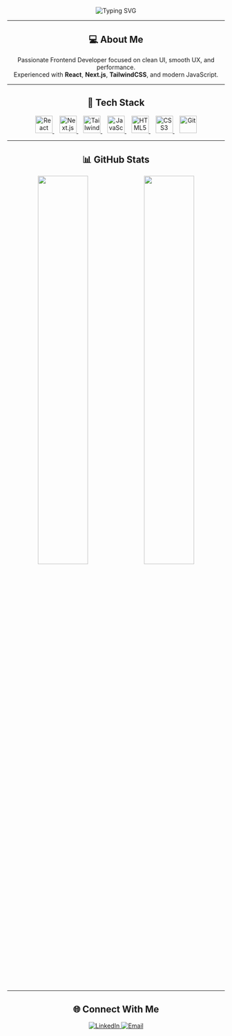 <!-- Typing animation for introduction -->
<p align="center">
  <img src="https://readme-typing-svg.herokuapp.com?font=Fira+Code&weight=500&size=24&pause=1000&color=22D3EE&center=true&vCenter=true&width=435&lines=Hi%2C+I'm+Amir.726+%F0%9F%91%8B;Frontend+Developer+%7C+React+%7C+Next.js;Modern+UI+Lover+%7C+TailwindCSS+%7C+JS" alt="Typing SVG" />
</p>

---

<!-- Short About Me section -->
<h2 align="center">💻 About Me</h2>

<p align="center">
  Passionate Frontend Developer focused on clean UI, smooth UX, and performance.<br/>
  Experienced with <b>React</b>, <b>Next.js</b>, <b>TailwindCSS</b>, and modern JavaScript.
</p>

---

<!-- Tech Stack section with icons -->
<h2 align="center">🚀 Tech Stack</h2>

<p align="center">
  <a href="https://reactjs.org/" target="_blank" rel="noopener noreferrer" title="React">
    <img src="https://cdn.jsdelivr.net/gh/devicons/devicon/icons/react/react-original.svg" width="40" alt="React" />
  </a>&nbsp;&nbsp;
  <a href="https://nextjs.org/" target="_blank" rel="noopener noreferrer" title="Next.js">
    <img src="https://cdn.jsdelivr.net/gh/devicons/devicon/icons/nextjs/nextjs-original.svg" width="40" alt="Next.js" />
  </a>&nbsp;&nbsp;
  <a href="https://tailwindcss.com/" target="_blank" rel="noopener noreferrer" title="TailwindCSS">
    <img src="https://cdn.jsdelivr.net/gh/devicons/devicon/icons/tailwindcss/tailwindcss-plain.svg" width="40" alt="TailwindCSS" />
  </a>&nbsp;&nbsp;
  <a href="https://developer.mozilla.org/en-US/docs/Web/JavaScript" target="_blank" rel="noopener noreferrer" title="JavaScript">
    <img src="https://cdn.jsdelivr.net/gh/devicons/devicon/icons/javascript/javascript-original.svg" width="40" alt="JavaScript" />
  </a>&nbsp;&nbsp;
  <a href="https://html.spec.whatwg.org/" target="_blank" rel="noopener noreferrer" title="HTML5">
    <img src="https://cdn.jsdelivr.net/gh/devicons/devicon/icons/html5/html5-original.svg" width="40" alt="HTML5" />
  </a>&nbsp;&nbsp;
  <a href="https://www.w3.org/Style/CSS/" target="_blank" rel="noopener noreferrer" title="CSS3">
    <img src="https://cdn.jsdelivr.net/gh/devicons/devicon/icons/css3/css3-original.svg" width="40" alt="CSS3" />
  </a>&nbsp;&nbsp;
  <a href="https://git-scm.com/" target="_blank" rel="noopener noreferrer" title="Git">
    <img src="https://cdn.jsdelivr.net/gh/devicons/devicon/icons/git/git-original.svg" width="40" alt="Git" />
  </a>
</p>

---

<!-- GitHub Stats section -->
<h2 align="center">📊 GitHub Stats</h2>

<p align="center">
  <img src="https://github-readme-stats.vercel.app/api?username=Amir726&show_icons=true&theme=react&hide_border=true" width="48%" />
  <img src="https://github-readme-streak-stats.herokuapp.com/?user=Amir726&theme=react&hide_border=true" width="48%" />
</p>

---

<!-- Contact section -->
<h2 align="center">🌐 Connect With Me</h2>

<p align="center">
  <a href="https://www.linkedin.com/in/your-linkedin/" target="_blank" rel="noopener noreferrer">
    <img src="https://img.shields.io/badge/LinkedIn-blue?style=for-the-badge&logo=linkedin&logoColor=white" alt="LinkedIn" />
  </a>
  <a href="mailto:your@email.com" target="_blank" rel="noopener noreferrer">
    <img src="https://img.shields.io/badge/Email-D14836?style=for-the-badge&logo=gmail&logoColor=white" alt="Email" />
  </a>
</p>
